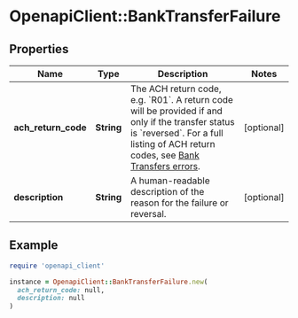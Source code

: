 # OpenapiClient::BankTransferFailure

## Properties

| Name | Type | Description | Notes |
| ---- | ---- | ----------- | ----- |
| **ach_return_code** | **String** | The ACH return code, e.g. &#x60;R01&#x60;.  A return code will be provided if and only if the transfer status is &#x60;reversed&#x60;. For a full listing of ACH return codes, see [Bank Transfers errors](https://plaid.com/docs/errors/bank-transfers/#ach-return-codes). | [optional] |
| **description** | **String** | A human-readable description of the reason for the failure or reversal. | [optional] |

## Example

```ruby
require 'openapi_client'

instance = OpenapiClient::BankTransferFailure.new(
  ach_return_code: null,
  description: null
)
```

